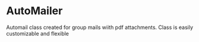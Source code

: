 # AutoMailer
 Automail class created for group mails wiith pdf attachments. Class is easily customizable and flexible
